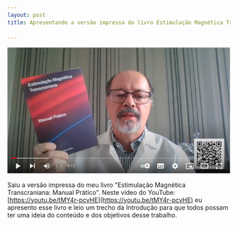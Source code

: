 ```yaml
---
layout: post
title: Apresentando a versão impressa do livro Estimulação Magnética Transcraniana - Manual Prático

---
```

![](/images/livro2.png)

Saiu a versão impressa do meu livro "Estimulação Magnética Transcraniana: Manual Prático". Neste vídeo do YouTube: [https://youtu.be/tMY4r-pcvHE](https://youtu.be/tMY4r-pcvHE) eu apresento esse livro e leio um trecho da Introdução para que todos possam ter uma ideia do conteúdo e dos objetivos desse trabalho.





